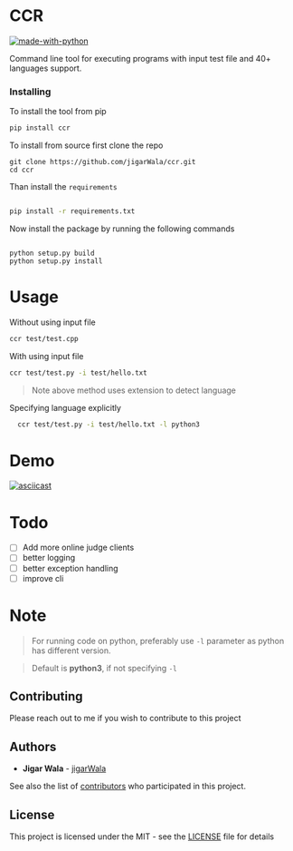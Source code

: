 # CCR

[![made-with-python](https://img.shields.io/badge/Made%20with-Python-1f425f.svg)](https://www.python.org/)

Command line tool for executing programs with input test file and 40+ languages support.


### Installing

To install the tool from pip

```sh
pip install ccr

```

To install from source
first clone the repo

```
git clone https://github.com/jigarWala/ccr.git
cd ccr
```
Than install the `requirements`

```sh

pip install -r requirements.txt

```
Now install the package by running the following commands

```

python setup.py build
python setup.py install

```

# Usage
  Without using input file
  ``` sh
  ccr test/test.cpp
  
  ```
  
  With using input file
  
  ``` sh
  ccr test/test.py -i test/hello.txt
  ```
  > Note above method uses extension to detect language
  
  Specifying language explicitly
``` sh
  ccr test/test.py -i test/hello.txt -l python3
  ```
# Demo
[![asciicast](https://asciinema.org/a/nkDvjjAQ6d0eMhEUMxPNJj2qU.svg)](https://asciinema.org/a/nkDvjjAQ6d0eMhEUMxPNJj2qU)
# Todo
- [ ] Add more online judge clients
- [ ] better logging
- [ ] better exception handling
- [ ] improve cli

# Note


> For running code on python, preferably use `-l` parameter as python has different version.

> Default is <b>python3</b>, if not specifying `-l`

## Contributing

Please reach out to me if you wish to contribute to this project


## Authors

* **Jigar Wala**  - [jigarWala](https://github.com/jigarWala)

See also the list of [contributors](https://github.com/jigarWala/ccr/contributors) who participated in this project.

## License

This project is licensed under the MIT - see the [LICENSE](./LICENSE) file for details
